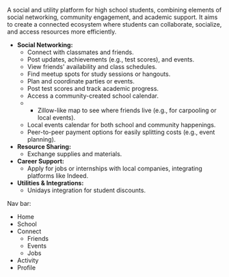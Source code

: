 A social and utility platform for high school students, combining elements of social networking, community engagement, and academic support. It aims to create a connected ecosystem where students can collaborate, socialize, and access resources more efficiently.

- **Social Networking:**
    - Connect with classmates and friends.
    - Post updates, achievements (e.g., test scores), and events.
    - View friends' availability and class schedules.
    - Find meetup spots for study sessions or hangouts.
    - Plan and coordinate parties or events.
    - Post test scores and track academic progress.
    - Access a community-created school calendar.
    - - Zillow-like map to see where friends live (e.g., for carpooling or local events).
    - Local events calendar for both school and community happenings.
    - Peer-to-peer payment options for easily splitting costs (e.g., event planning).
- **Resource Sharing:**
    - Exchange supplies and materials.
- **Career Support:**
    - Apply for jobs or internships with local companies, integrating platforms like Indeed.
- **Utilities & Integrations:**
    - Unidays integration for student discounts.

Nav bar:
- Home
- School
- Connect
	- Friends
	- Events
	- Jobs
- Activity
- Profile
